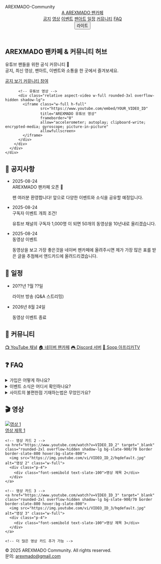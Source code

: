 <!DOCTYPE html>
<html lang="ko" class="scroll-smooth">
<head>
  <meta charset="UTF-8" />
  <meta name="viewport" content="width=device-width, initial-scale=1" />
  <title>AREXMADO 팬카페 | YouTube 커뮤니티</title>
  <meta name="description" content="AREXMADO 유튜브 팬들을 위한 공식 팬카페: 공지, 최신 영상, 일정, 팬아트, 이벤트, 소통." />
  <meta property="og:title" content="AREXMADO 팬카페" />
  <meta property="og:description" content="공지 · 최신 영상 · 팬아트 · 이벤트 · 소통" />
  <meta property="og:type" content="website" />
  <meta property="og:image" content="./images/og-image.png" />
  <meta name="theme-color" content="#0ea5e9" />
  <script src="https://cdn.tailwindcss.com"></script>
  <style>
    .card-glow { box-shadow: 0 10px 25px rgba(2,132,199,.15); }
    .hide { display: none; }
    iframe { border-radius: 1.5rem; }
  </style>
</head>
<body class="bg-slate-950 text-slate-100 selection:bg-cyan-400/40">

<!-- 최상단 표시용 제목 -->
<div class="text-center text-3xl font-bold text-white mt-6">
  AREXMADO-Community
</div>

<!-- 헤더 -->
<header class="fixed inset-x-0 top-0 z-50 backdrop-blur bg-slate-900/80 border-b border-slate-800">
  <div class="mx-auto max-w-6xl px-4 py-3 flex items-center gap-4">
    <a href="#top" class="flex items-center gap-2">
      <span class="inline-flex h-8 w-8 items-center justify-center rounded-xl bg-cyan-500 font-bold text-slate-900">A</span>
      <span class="font-semibold">AREXMADO 팬카페</span>
    </a>
    <nav class="ml-auto hidden md:flex gap-5 text-sm text-slate-300">
      <a href="#news" class="hover:text-white">공지</a>
      <a href="#videos" class="hover:text-white">영상</a>
      <a href="#events" class="hover:text-white">이벤트</a>
      <a href="#gallery" class="hover:text-white">팬아트</a>
      <a href="#schedule" class="hover:text-white">일정</a>
      <a href="#community" class="hover:text-white">커뮤니티</a>
      <a href="#faq" class="hover:text-white">FAQ</a>
    </nav>
    <button id="themeToggle" class="ml-4 rounded-xl border border-slate-700 px-3 py-1 text-sm">라이트</button>
  </div>
</header>

<!-- Hero + 유튜브 영상 -->
<section id="top" class="pt-32">
  <div class="mx-auto max-w-6xl px-4">
    <div class="rounded-3xl bg-gradient-to-br from-sky-700/50 via-slate-900 to-slate-900 p-1">
      <div class="rounded-3xl bg-slate-950/70 p-6 md:p-10">
        <div class="grid md:grid-cols-2 gap-8 items-center">
          <div>
            <h1 class="text-3xl md:text-5xl font-extrabold leading-tight">
              AREXMADO 팬카페 & 커뮤니티 허브
            </h1>
            <p class="mt-4 text-slate-300 text-lg">
              유튜브 팬들을 위한 공식 커뮤니티 🎉<br>
              공지, 최신 영상, 팬아트, 이벤트와 소통을 한 곳에서 즐겨보세요.
            </p>
            <div class="mt-6 flex flex-wrap gap-3">
              <a href="#news" class="px-5 py-3 rounded-2xl bg-cyan-500 text-slate-900 font-semibold hover:opacity-90">
                공지 보기
              </a>
              <a href="#community" class="px-5 py-3 rounded-2xl border border-slate-700 hover:bg-slate-800">
                커뮤니티 참여
              </a>
            </div>
          </div>

          <!-- 유튜브 영상 -->
          <div class="relative aspect-video w-full rounded-3xl overflow-hidden shadow-lg">
            <iframe class="w-full h-full"
                    src="https://www.youtube.com/embed/YOUR_VIDEO_ID"
                    title="AREXMADO 유튜브 영상"
                    frameborder="0"
                    allow="accelerometer; autoplay; clipboard-write; encrypted-media; gyroscope; picture-in-picture"
                    allowfullscreen>
            </iframe>
          </div>
        </div>
      </div>
    </div>
  </div>
</section>

<!-- 공지 -->
<section id="news" class="max-w-6xl mx-auto px-4 py-16">
  <h2 class="text-2xl md:text-3xl font-bold mb-6">📢 공지사항</h2>
  <ul class="space-y-4">
    <li class="p-5 rounded-2xl bg-slate-900/70 border border-slate-800">
      <div class="text-sm text-slate-400">2025-08-24</div>
      <div class="font-semibold mt-1">AREXMADO 팬카페 오픈 🎊</div>
      <p class="mt-1 text-slate-300">팬 여러분 환영합니다! 앞으로 다양한 이벤트와 소식을 공유할 예정입니다.</p>
    </li>
    <li class="p-5 rounded-2xl bg-slate-900/70 border border-slate-800">
      <div class="text-sm text-slate-400">2025-08-24</div>
      <div class="font-semibold mt-1">구독자 이벤트 개최 조건!</div>
      <p class="mt-1 text-slate-300">유튜브 채널의 구독자 1,000명 이 되면 50개의 동영상을 10년내로 올리겠습니다.</p>
    </li>
    <li class="p-5 rounded-2xl bg-slate-900/70 border border-slate-800">
      <div class="text-sm text-slate-400">2025-08-24</div>
      <div class="font-semibold mt-1">동영상 이벤트</div>
      <p class="mt-1 text-slate-300">동영상을 보고 가장 좋은것을 네이버 펜카페에 올려주시면 제가 가장 많은 표를 받은 글을 추첨해서 앤드카드에 올려드리겠습니다.</p>
    </li>
  </ul>
</section>

<!-- 일정 -->
<section id="schedule" class="max-w-6xl mx-auto px-4 py-16">
  <h2 class="text-2xl md:text-3xl font-bold mb-6">📅 일정</h2>
  <ul class="space-y-4">
    <li class="p-5 rounded-2xl bg-slate-900/70 border border-slate-800">
      <div class="font-semibold">20??년 ?월 ??일</div>
      <p class="text-slate-300">라이브 방송 (Q&A 스트리밍)</p>
    </li>
    <li class="p-5 rounded-2xl bg-slate-900/70 border border-slate-800">
      <div class="font-semibold">2026년 8월 24일</div>
      <p class="text-slate-300">동영상 이벤트 종료</p>
    </li>
  </ul>
</section>

<!-- 커뮤니티 -->
<section id="community" class="max-w-6xl mx-auto px-4 py-16">
  <h2 class="text-2xl md:text-3xl font-bold mb-6">💬 커뮤니티</h2>
  <div class="grid md:grid-cols-4 gap-6">
    <a href="https://www.youtube.com/@arexmado" target="_blank" class="p-6 rounded-2xl bg-slate-900/70 border border-slate-800 hover:bg-slate-800">📺 YouTube 채널</a>
    <a href="https://cafe.naver.com/arex" target="_blank" class="p-6 rounded-2xl bg-slate-900/70 border border-slate-800 hover:bg-slate-800">🏠 네이버 팬카페</a>
    <a href="https://discord.gg/XKmYrcWu" target="_blank" class="p-6 rounded-2xl bg-slate-900/70 border border-slate-800 hover:bg-slate-800">🎮 Discord 서버</a>
    <a href="https://afreecatv.com/soop" target="_blank" class="p-6 rounded-2xl bg-slate-900/70 border border-slate-800 hover:bg-slate-800">📡 Soop 아프리카TV</a>
  </div>
</section>

<!-- FAQ -->
<section id="faq" class="max-w-6xl mx-auto px-4 py-16">
  <h2 class="text-2xl md:text-3xl font-bold mb-6">❓ FAQ</h2>
  <div class="space-y-4">
    <details class="rounded-2xl bg-slate-900/70 border border-slate-800 p-4">
      <summary class="cursor-pointer font-semibold">가입은 어떻게 하나요?</summary>
      <p class="mt-2 text-slate-300">이 사이트 자체는 정적 사이트라 가입 기능이 없습니다. 팬카페 또는 Discord 서버에서 가입하실 수 있습니다.</p>
    </details>
    <details class="rounded-2xl bg-slate-900/70 border border-slate-800 p-4">
      <summary class="cursor-pointer font-semibold">이벤트 소식은 어디서 확인하나요?</summary>
      <p class="mt-2 text-slate-300">공지사항 섹션과 유튜브 커뮤니티, 팬카페 공지, Soop(아프리카) 게시판을 확인해주세요.</p>
    </details>
    <details class="rounded-2xl bg-slate-900/70 border border-slate-800 p-4">
      <summary class="cursor-pointer font-semibold">사이트의 불편한점 기재하는법은 무었인가요?</summary>
      <p class="mt-2 text-slate-300">이메일 기재는 사이트의 끝에서 확인할 수 있습니다.</p>
    </details>
  </div>
</section>

<!-- 영상 탭 -->
<section id="videos" class="max-w-6xl mx-auto px-4 py-16">
  <h2 class="text-2xl md:text-3xl font-bold mb-6">🎬 영상</h2>
  <div class="grid md:grid-cols-2 lg:grid-cols-3 gap-6">
    <!-- 영상 카드 1 -->
    <a href="https://www.youtube.com/watch?v=VIDEO_ID_1" target="_blank" class="rounded-2xl overflow-hidden shadow-lg bg-slate-900/70 border border-slate-800 hover:bg-slate-800">
      <img src="https://img.youtube.com/vi/VIDEO_ID_1/hqdefault.jpg" alt="영상 1" class="w-full">
      <div class="p-4">
        <div class="font-semibold text-slate-100">영상 제목 1</div>
      </div>
    </a>

    <!-- 영상 카드 2 -->
    <a href="https://www.youtube.com/watch?v=VIDEO_ID_2" target="_blank" class="rounded-2xl overflow-hidden shadow-lg bg-slate-900/70 border border-slate-800 hover:bg-slate-800">
      <img src="https://img.youtube.com/vi/VIDEO_ID_2/hqdefault.jpg" alt="영상 2" class="w-full">
      <div class="p-4">
        <div class="font-semibold text-slate-100">영상 제목 2</div>
      </div>
    </a>

    <!-- 영상 카드 3 -->
    <a href="https://www.youtube.com/watch?v=VIDEO_ID_3" target="_blank" class="rounded-2xl overflow-hidden shadow-lg bg-slate-900/70 border border-slate-800 hover:bg-slate-800">
      <img src="https://img.youtube.com/vi/VIDEO_ID_3/hqdefault.jpg" alt="영상 3" class="w-full">
      <div class="p-4">
        <div class="font-semibold text-slate-100">영상 제목 3</div>
      </div>
    </a>

    <!-- 더 많은 영상 카드 추가 가능 -->
  </div>
</section>


<!-- 푸터 -->
<footer class="border-t border-slate-800 py-10 text-center text-sm text-slate-500 space-y-2">
  <div>© 2025 AREXMADO Community. All rights reserved.</div>
  <div>문의: <a href="mailto:arexmado@example.com" class="text-cyan-500 hover:underline">arexmado@gmail.com</a></div>
</footer>

<script>
  // 라이트/다크 모드 토글
  const themeBtn = document.getElementById("themeToggle");
  themeBtn.addEventListener("click", () => {
    document.body.classList.toggle("bg-slate-950");
    document.body.classList.toggle("text-slate-100");
    document.body.classList.toggle("bg-white");
    document.body.classList.toggle("text-slate-900");

    // 각 섹션 카드 배경 토글
    document.querySelectorAll('section, footer, details').forEach(el => {
      el.classList.toggle('bg-slate-950/70');
      el.classList.toggle('bg-white/70');
      el.classList.toggle('border-slate-800');
      el.classList.toggle('border-slate-300');
    });

    // 버튼 텍스트 변경
    themeBtn.textContent = themeBtn.textContent === "라이트" ? "다크" : "라이트";
  });

  // 스크롤에 따라 헤더 숨김/등장
  const header = document.querySelector("header");
  let lastScroll = 0;
  window.addEventListener("scroll", () => {
    let currentScroll = window.pageYOffset;
    if (currentScroll > lastScroll && currentScroll > 50) {
      header.style.transform = "translateY(-100%)";
    } else {
      header.style.transform = "translateY(0)";
    }
    lastScroll = currentScroll;
  });
</script>

</body>
</html>
